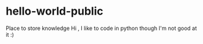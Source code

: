 # hello-world-public
Place to store knowledge
Hi , I like to code in python though I'm not good at it :)

